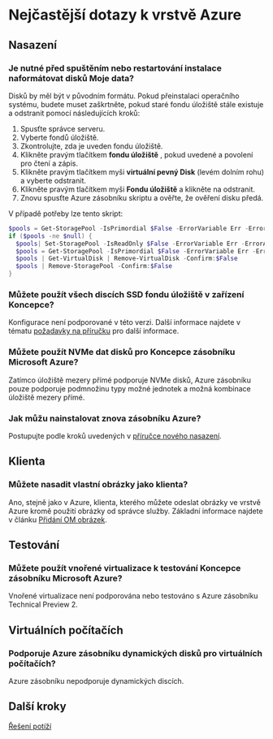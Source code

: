 <properties
    pageTitle="Nejčastější dotazy k vrstvě Azure | Microsoft Azure"
    description="Azure zásobníku nejčastější dotazy."
    services="azure-stack"
    documentationCenter=""
    authors="HeathL17"
    manager="byronr"
    editor=""/>

<tags
    ms.service="azure-stack"
    ms.workload="na"
    ms.tgt_pltfrm="na"
    ms.devlang="na"
    ms.topic="article"
    ms.date="10/13/2016"
    ms.author="helaw"/>

# <a name="frequently-asked-questions-for-azure-stack"></a>Nejčastější dotazy k vrstvě Azure

## <a name="deployment"></a>Nasazení

### <a name="do-i-need-to-format-my-data-disks-before-starting-or-restarting-an-installation"></a>Je nutné před spuštěním nebo restartování instalace naformátovat disků Moje data?

Disků by měl být v původním formátu. Pokud přeinstalaci operačního systému, budete muset zaškrtněte, pokud staré fondu úložiště stále existuje a odstranit pomocí následujících kroků:

1. Spusťte správce serveru.
2. Vyberte fondů úložiště.
3. Zkontrolujte, zda je uveden fondu úložiště.
4. Klikněte pravým tlačítkem **fondu úložiště** , pokud uvedené a povolení pro čtení a zápis.
5. Klikněte pravým tlačítkem myši **virtuální pevný Disk** (levém dolním rohu) a vyberte odstranit.
6. Klikněte pravým tlačítkem myši **Fondu úložiště** a klikněte na odstranit.
7. Znovu spusťte Azure zásobníku skriptu a ověřte, že ověření disku předá.

V případě potřeby lze tento skript:

```PowerShell
$pools = Get-StoragePool -IsPrimordial $False -ErrorVariable Err -ErrorAction SilentlyContinue
if ($pools -ne $null) {
  $pools| Set-StoragePool -IsReadOnly $False -ErrorVariable Err -ErrorAction SilentlyContinue
  $pools = Get-StoragePool -IsPrimordial $False -ErrorVariable Err -ErrorAction SilentlyContinue
  $pools | Get-VirtualDisk | Remove-VirtualDisk -Confirm:$False
  $pools | Remove-StoragePool -Confirm:$False
}
```

### <a name="can-i-use-all-ssd-disks-for-the-storage-pool-in-the-poc-installation"></a>Můžete použít všech discích SSD fondu úložiště v zařízení Koncepce?

Konfigurace není podporované v této verzi.  Další informace najdete v tématu [požadavky na příručku](azure-stack-deploy.md) pro další informace.

### <a name="can-i-use-nvme-data-disks-for-the-microsoft-azure-stack-poc"></a>Můžete použít NVMe dat disků pro Koncepce zásobníku Microsoft Azure?

Zatímco úložiště mezery přímé podporuje NVMe disků, Azure zásobníku pouze podporuje podmnožinu typy možné jednotek a možná kombinace úložiště mezery přímé. 

### <a name="how-can-i-reinstall-azure-stack"></a>Jak můžu nainstalovat znova zásobníku Azure?
Postupujte podle kroků uvedených v [příručce nového nasazení](azure-stack-redeploy.md).  

## <a name="tenant"></a>Klienta

### <a name="can-i-deploy-my-own-images-as-a-tenant"></a>Můžete nasadit vlastní obrázky jako klienta?

Ano, stejně jako v Azure, klienta, kterého můžete odeslat obrázky ve vrstvě Azure kromě použití obrázky od správce služby. Základní informace najdete v článku [Přidání OM obrázek](azure-stack-add-vm-image.md). 

## <a name="testing"></a>Testování

### <a name="can-i-use-nested-virtualization-to-test-the-microsoft-azure-stack-poc"></a>Můžete použít vnořené virtualizace k testování Koncepce zásobníku Microsoft Azure?

Vnořené virtualizace není podporována nebo testováno s Azure zásobníku Technical Preview 2.

## <a name="virtual-machines"></a>Virtuálních počítačích

### <a name="does-azure-stack-support-dynamic-disks-for-virtual-machines"></a>Podporuje Azure zásobníku dynamických disků pro virtuálních počítačích?

Azure zásobníku nepodporuje dynamických discích.

## <a name="next-steps"></a>Další kroky

[Řešení potíží](azure-stack-troubleshooting.md)
